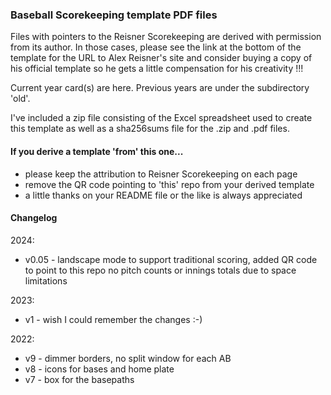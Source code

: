 
### Baseball Scorekeeping template PDF files

Files with pointers to the Reisner Scorekeeping are derived with permission from its author. In those cases, please see the link at the bottom of the template for the URL to Alex Reisner's site and consider buying a copy of his official template so he gets a little compensation for his creativity !!!

Current year card(s) are here.  Previous years are under the subdirectory 'old'.

I've included a zip file consisting of the Excel spreadsheet used to create this template as well as a sha256sums file for the .zip and .pdf files.

#### If you derive a template 'from' this one...
* please keep the attribution to Reisner Scorekeeping on each page
* remove the QR code pointing to 'this' repo from your derived template
* a little thanks on your README file or the like is always appreciated


#### Changelog

2024:
* v0.05 - landscape mode to support traditional scoring,
          added QR code to point to this repo
          no pitch counts or innings totals due to space limitations

2023:
* v1 - wish I could remember the changes :-)

2022:
* v9 - dimmer borders, no split window for each AB
* v8 - icons for bases and home plate 
* v7 - box for the basepaths

